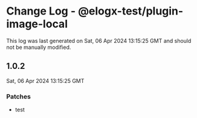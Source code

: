 # Change Log - @elogx-test/plugin-image-local

This log was last generated on Sat, 06 Apr 2024 13:15:25 GMT and should not be manually modified.

## 1.0.2
Sat, 06 Apr 2024 13:15:25 GMT

### Patches

- test

